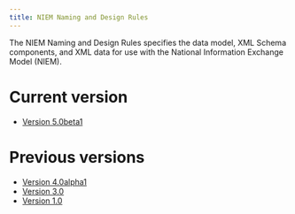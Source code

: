 ```yaml
---
title: NIEM Naming and Design Rules
---
```


The NIEM Naming and Design Rules specifies the data model, XML Schema components, and XML data for use with the National Information Exchange Model (NIEM).

# Current version

- [Version 5.0beta1](v5.0beta1)

# Previous versions

- [Version 4.0alpha1](https://github.com/NIEM/NIEM-Conformance-Spec/releases/tag/v4.0alpha1)
- [Version 3.0](https://github.com/NIEM/NIEM-Conformance-Spec/releases/tag/v3.0)
- [Version 1.0](https://github.com/NIEM/NIEM-Conformance-Spec/releases/tag/v1.0)
